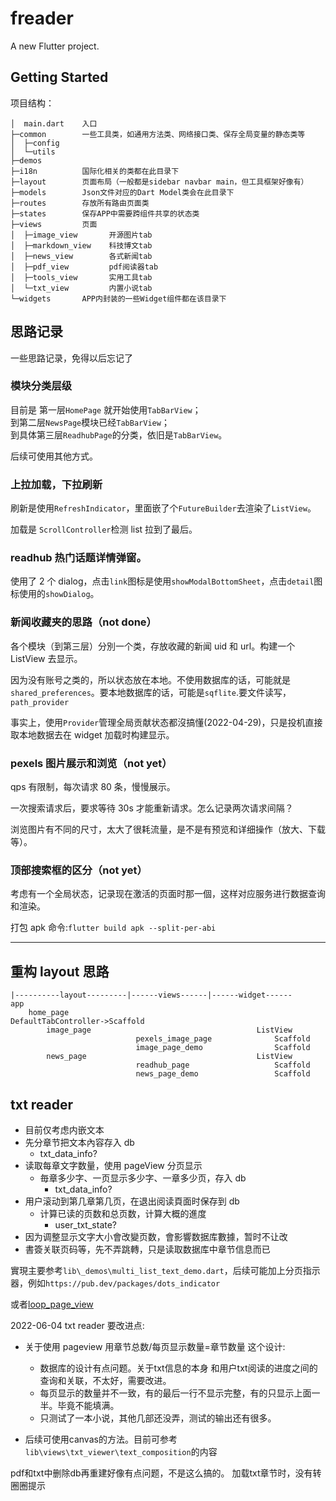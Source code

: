 # freader

A new Flutter project.

## Getting Started

项目结构：

```
│  main.dart    入口
├─common        一些工具类，如通用方法类、网络接口类、保存全局变量的静态类等
│  ├─config
│  └─utils
├─demos
├─i18n          国际化相关的类都在此目录下
├─layout        页面布局（一般都是sidebar navbar main，但工具框架好像有）
├─models        Json文件对应的Dart Model类会在此目录下
├─routes        存放所有路由页面类
├─states        保存APP中需要跨组件共享的状态类
├─views         页面
│  ├─image_view       开源图片tab        
│  ├─markdown_view    科技博文tab
│  ├─news_view        各式新闻tab
│  ├─pdf_view         pdf阅读器tab
│  ├─tools_view       实用工具tab
│  └─txt_view         内置小说tab  
└─widgets       APP内封装的一些Widget组件都在该目录下
```

## 思路记录

一些思路记录，免得以后忘记了

### 模块分类层级

目前是 第一层`HomePage` 就开始使用`TabBarView`；  
到第二层`NewsPage`模块已经`TabBarView`；  
到具体第三层`ReadhubPage`的分类，依旧是`TabBarView`。

后续可使用其他方式。

### 上拉加载，下拉刷新

刷新是使用`RefreshIndicator`，里面嵌了个`FutureBuilder`去渲染了`ListView`。

加载是 `ScrollController`检测 list 拉到了最后。

### readhub 热门话题详情弹窗。

使用了 2 个 dialog，点击`link`图标是使用`showModalBottomSheet`，点击`detail`图标使用的`showDialog`。

### 新闻收藏夹的思路（not done）

各个模块（到第三层）分別一个类，存放收藏的新闻 uid 和 url。构建一个 ListView 去显示。

因为没有账号之类的，所以状态放在本地。不使用数据库的话，可能就是`shared_preferences`。要本地数据库的话，可能是`sqflite`.要文件读写，`path_provider`

事实上，使用`Provider`管理全局贡献状态都沒搞懂(2022-04-29)，只是投机直接取本地数据去在 widget 加载时构建显示。

### pexels 图片展示和浏览（not yet）

qps 有限制，每次请求 80 条，慢慢展示。

一次搜索请求后，要求等待 30s 才能重新请求。怎么记录两次请求间隔？

浏览图片有不同的尺寸，太大了很耗流量，是不是有预览和详细操作（放大、下载等）。

### 顶部搜索框的区分（not yet）

考虑有一个全局状态，记录现在激活的页面时那一個，这样对应服务进行数据查询和渲染。

打包 apk 命令:`flutter build apk --split-per-abi`

---

## 重构 layout 思路

```
|----------layout---------|------views------|------widget------
app
    home_page                                       DefaultTabController->Scaffold
        image_page                                     ListView
                            pexels_image_page              Scaffold
                            image_page_demo                Scaffold
        news_page                                      ListView
                            readhub_page                   Scaffold
                            news_page_demo                 Scaffold

```

## txt reader

- 目前仅考虑内嵌文本
- 先分章节把文本內容存入 db
  - txt_data_info?
- 读取每章文字数量，使用 pageView 分页显示
  - 毎章多少字、一页显示多少字、一章多少页，存入 db
    - txt_data_info?
- 用户滚动到第几章第几页，在退出阅读頁面时保存到 db
  - 计算已读的页数和总页数，计算大概的進度
    - user_txt_state?
- 因为调整显示文字大小會改變页数，會影響数据库數據，暂时不让改
- 書簽关联页码等，先不弄跳轉，只是读取数据库中章节信息而已

實現主要参考`lib\_demos\multi_list_text_demo.dart`，后续可能加上分页指示器，例如`https://pub.dev/packages/dots_indicator`

或者[loop_page_view](https://pub.dev/packages/loop_page_view)

2022-06-04 txt reader 要改进点:
- 关于使用 pageview 用章节总数/每页显示数量=章节数量 这个设计:
  - 数据库的设计有点问题。关于txt信息的本身 和用户txt阅读的进度之间的查询和关联，不太好，需要改进。
  - 每页显示的数量并不一致，有的最后一行不显示完整，有的只显示上面一半。毕竟不能填满。
  - 只测试了一本小说，其他几部还没弄，测试的输出还有很多。

- 后续可使用canvas的方法。目前可参考`lib\views\txt_viewer\text_composition`的内容

pdf和txt中删除db再重建好像有点问题，不是这么搞的。
加载txt章节时，没有转圈圈提示
